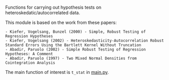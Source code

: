 Functions for carrying out hypothesis tests on heteroskedatic/autocorrelated data.

This module is based on the work from these papers:

    - Kiefer, Vogelsang, Bunzel (2000) - Simple, Robust Testing of Regression Hypotheses
    - Kiefer, Vogelsang (2002) - Heteroskedasticity-Autocorrelation Robust Standard Errors Using the Bartlett Kernel Without Truncation
    - Abadir, Paruolo (2002) - Simple Robust Testing of Regression Hypotheses: A Comment
    - Abadir, Paruolo (1997) - Two Mixed Normal Densities from Cointegration Analysis

The main function of interest is `t_stat` in [main.py](main.py).
